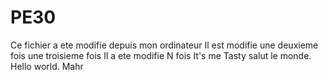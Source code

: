 
# PE30
Ce fichier a ete modifie depuis mon ordinateur
Il est modifie une deuxieme fois
une troisieme fois
Il a ete modifie N fois
It's me Tasty
salut le monde.
Hello world.
Mahr
